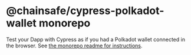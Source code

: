 # @chainsafe/cypress-polkadot-wallet monorepo

Test your Dapp with Cypress as if you had a Polkadot wallet connected in the browser.
See [the monorepo readme for instructions](https://github.com/ChainSafe/cypress-polkadot-wallet).
